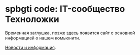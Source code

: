 # spbgti code: IT-сообщество Техноложки

Временная заглушка, позже здесь появится сайт с основной информацией о нашем комьюнити.

[Новости и информация](vk.com/spbgti_code). 
